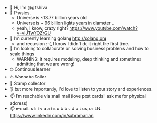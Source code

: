 - 👋 Hi, I’m @gitshiva
- 👀 Physics. 
  - Universe is ~13.77 billion years old
  - Universe is ~ 96 billion lights years in diameter .. 
  - yeah, I know, crazy right? https://www.youtube.com/watch?v=vIJTwYOZrGU
- 🌱 I’m currently learning golang http://golang.org 
  - and recursion :-(, I know I didn't do it right the first time.
- 💞️ I’m looking to collaborate on solving business problems and how to scale things 
  - WARNING: it requires modeling, deep thinking and sometimes admitting that we are wrong!
- 🤓 Continous learner
- ⛵️ Wannabe Sailor
- 📨 Stamp collector
- 👂 but more importantly, I'd love to listen to your story and experiences.
- 📫 I'm reachable via snail mail (love post cards!, ask me for physical address)
- 📫 e-mail: s h i v a a t s u b b u d o t us, or LN: https://www.linkedin.com/in/subramanian

<!---
gitshiva/gitshiva is a ✨ special ✨ repository because its `README.md` (this file) appears on your GitHub profile.
You can click the Preview link to take a look at your changes.
--->
